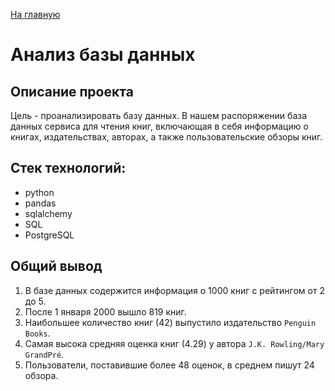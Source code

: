 [На главную](https://github.com/AnnaTashlan/Portfolio/blob/master/readme.md)
# Анализ базы данных

## Описание проекта
Цель - проанализировать базу данных. В нашем распоряжении база данных сервиса для чтения книг, включающая в себя информацию о книгах, издательствах, авторах, а также пользовательские обзоры книг.

## Стек технологий:
* python
* pandas
* sqlalchemy
* SQL
* PostgreSQL

## Общий вывод
1. В базе данных содержится информация о 1000 книг с рейтингом от 2 до 5. 
2. После 1 января 2000 вышло 819 книг.
3. Наибольшее количество книг (42) выпустило издательство `Penguin Books`.
4. Самая высока средняя оценка книг (4.29) у автора `J.K. Rowling/Mary GrandPré`.
5. Пользователи, поставившие более 48 оценок, в среднем пишут 24 обзора.
